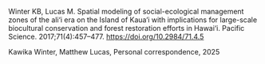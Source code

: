 Winter KB, Lucas M. Spatial modeling of social-ecological management zones of the ali‘i era on the Island of Kaua‘i with implications for large-scale biocultural conservation and forest restoration efforts in Hawai‘i. Pacific Science. 2017;71(4):457–477. https://doi.org/10.2984/71.4.5

Kawika Winter, Matthew Lucas, Personal correspondence, 2025
